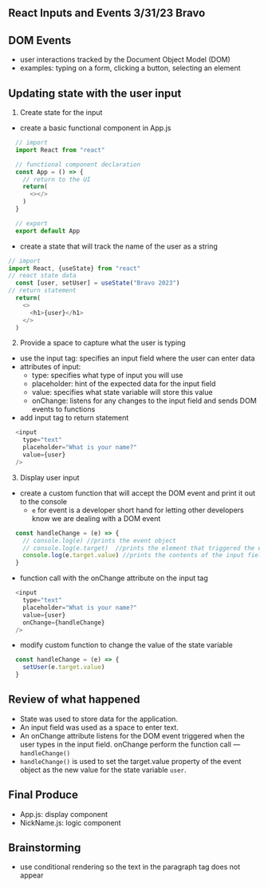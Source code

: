 ## React Inputs and Events 3/31/23 Bravo

## DOM Events
- user interactions tracked by the Document Object Model (DOM)
- examples: typing on a form, clicking a button, selecting an element 

## Updating state with the user input

1. Create state for the input
- create a basic functional component in App.js
```js
  // import
  import React from "react"

  // functional component declaration
  const App = () => {
    // return to the UI
    return(
      <></>
    )
  }

  // export
  export default App
```
- create a state that will track the name of the user as a string
```js
// import
import React, {useState} from "react"
// react state data
  const [user, setUser] = useState("Bravo 2023")
// return statement
  return(
    <>
      <h1>{user}</h1>
    </>
  )
```

2. Provide a space to capture what the user is typing
- use the input tag: specifies an input field where the user can enter data
- attributes of input:
    - type: specifies what type of input you will use
    - placeholder: hint of the expected data for the input field
    - value: specifies what state variable will store this value
    - onChange: listens for any changes to the input field and sends DOM events to functions
- add input tag to return statement
```js
  <input 
    type="text" 
    placeholder="What is your name?"
    value={user}
  />
```

3. Display user input
- create a custom function that will accept  the DOM event and print it out to the console
  - `e` for event is a developer short hand for letting other developers know we are dealing with a DOM event
```js
  const handleChange = (e) => {
    // console.log(e) //prints the event object
    // console.log(e.target)  //prints the element that triggered the event
    console.log(e.target.value) //prints the contents of the input field as they change
  }
``` 
- function call with the onChange attribute on the input tag
```js
  <input 
    type="text" 
    placeholder="What is your name?"
    value={user}
    onChange={handleChange}
  />
```
- modify custom function to change the value of the state variable
```js
  const handleChange = (e) => {
    setUser(e.target.value)
  }
```

## Review of what happened
- State was used to store data for the application.
- An input field was used as a space to enter text.
- An onChange attribute listens for the DOM event triggered when the user types in the input field. onChange perform the function call — `handleChange()`
- `handleChange()` is used to set the target.value property of the event object as the new value for the state variable `user`.

## Final Produce
- App.js: display component
- NickName.js: logic component

## Brainstorming  
- use conditional rendering so the text in the paragraph tag does not appear

